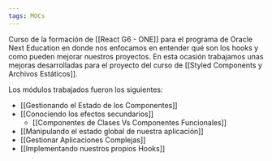 ```yaml
---
tags: MOCs
---
```

Curso de la formación de [[React G6 - ONE]] para el programa de Oracle Next Education en donde nos enfocamos en entender qué son los hooks y como pueden mejorar nuestros proyectos. En esta ocasión trabajamos unas mejoras desarrolladas para el proyecto del curso de [[Styled Components y Archivos Estáticos]].

Los módulos trabajados fueron los siguientes:

- [[Gestionando el Estado de los Componentes]]
- [[Conociendo los efectos secundarios]]
	- [[Componentes de Clases Vs Componentes Funcionales]]
- [[Manipulando el estado global de nuestra aplicación]]
- [[Gestionar Aplicaciones Complejas]]
- [[Implementando nuestros propios Hooks]]